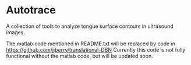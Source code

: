 Autotrace
=========

A collection of tools to analyze tongue surface contours in ultrasound images. 

The matlab code mentioned in README.txt will be replaced by code in https://github.com/jjberry/translational-DBN
Currently this code is not fully functional without the matlab code, but will be updated soon.
